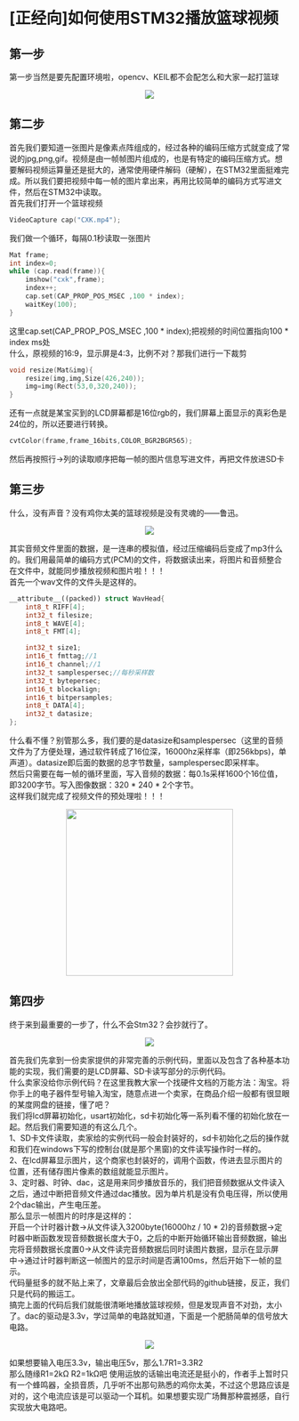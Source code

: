 # [正经向]如何使用STM32播放篮球视频  
## 第一步  
第一步当然是要先配置环境啦，opencv、KEIL都不会配怎么和大家一起打篮球  
<div align="center"><img src ="img/1.jpg"/></div>

## 第二步
首先我们要知道一张图片是像素点阵组成的，经过各种的编码压缩方式就变成了常说的jpg,png,gif。视频是由一帧帧图片组成的，也是有特定的编码压缩方式。想要解码视频运算量还是挺大的，通常使用硬件解码（硬解），在STM32里面挺难完成。所以我们要把视频中每一帧的图片拿出来，再用比较简单的编码方式写进文件，然后在STM32中读取。  
首先我们打开一个篮球视频  
```c++
VideoCapture cap("CXK.mp4");
```
我们做一个循环，每隔0.1秒读取一张图片
```c++
Mat frame;
int index=0;
while (cap.read(frame)){
    imshow("cxk",frame);
    index++;
    cap.set(CAP_PROP_POS_MSEC ,100 * index);
    waitKey(100);
}
```
这里cap.set(CAP_PROP_POS_MSEC ,100 * index);把视频的时间位置指向100 * index ms处  
什么，原视频的16:9，显示屏是4:3，比例不对？那我们进行一下裁剪  
```c++
void resize(Mat&img){
	resize(img,img,Size(426,240));
	img=img(Rect(53,0,320,240));
}
```
还有一点就是某宝买到的LCD屏幕都是16位rgb的，我们屏幕上面显示的真彩色是24位的，所以还要进行转换。  
```c++
cvtColor(frame,frame_16bits,COLOR_BGR2BGR565);
```
然后再按照行->列的读取顺序把每一帧的图片信息写进文件，再把文件放进SD卡

## 第三步
什么，没有声音？没有鸡你太美的篮球视频是没有灵魂的——鲁迅。  
<div align="center"><img src ="img/2.jpg"/></div>  

其实音频文件里面的数据，是一连串的模拟值，经过压缩编码后变成了mp3什么的。我们用最简单的编码方式(PCM)的文件，将数据读出来，将图片和音频整合在文件中，就能同步播放视频和图片啦！！！  
首先一个wav文件的文件头是这样的。
```c++
__attribute__((packed)) struct WavHead{
	int8_t RIFF[4];
	int32_t filesize;
	int8_t WAVE[4];
	int8_t FMT[4];

	int32_t size1;
	int16_t fmttag;//1
	int16_t channel;//1
	int32_t samplespersec;//每秒采样数
	int32_t bytepersec;
	int16_t blockalign;
	int16_t bitpersamples;
	int8_t DATA[4];
	int32_t datasize;
};
```
什么看不懂？别管那么多，我们要的是datasize和samplespersec（这里的音频文件为了方便处理，通过软件转成了16位深，16000hz采样率（即256kbps)，单声道）。datasize即后面的数据的总字节数量，samplespersec即采样率。  
然后只需要在每一帧的循环里面，写入音频的数据：每0.1s采样1600个16位值，即3200字节。写入图像数据：320 * 240 * 2个字节。  
这样我们就完成了视频文件的预处理啦！！！  
<div align="center"><img width = '300' height ='300' src ="img/3.gif"/></div>

## 第四步
终于来到最重要的一步了，什么不会Stm32？会抄就行了。
<div align="center"><img src ="img/4.jpg"/></div>

首先我们先拿到一份卖家提供的非常完善的示例代码，里面以及包含了各种基本功能的实现，我们需要的是LCD屏幕、SD卡读写部分的示例代码。  
什么卖家没给你示例代码？在这里我教大家一个找硬件文档的万能方法：淘宝。将你手上的电子器件型号输入淘宝，随意点进一个卖家，在商品介绍一般都有很显眼的某度网盘的链接，懂了吧？  
我们将lcd屏幕初始化，usart初始化，sd卡初始化等一系列看不懂的初始化放在一起。然后我们需要知道的有这么几个。  
1、SD卡文件读取，卖家给的实例代码一般会封装好的，sd卡初始化之后的操作就和我们在windows下写的控制台(就是那个黑窗)的文件读写操作时一样的。  
2、在lcd屏幕显示图片，这个商家也封装好的，调用个函数，传进去显示图片的位置，还有储存图片像素的数组就能显示图片。  
3、定时器、时钟、dac，这是用来同步播放音乐的，我们把音频数据从文件读入之后，通过中断把音频文件通过dac播放。因为单片机是没有负电压得，所以使用2个dac输出，产生电压差。  
那么显示一帧图片的时序是这样的：  
开启一个计时器计数->从文件读入3200byte(16000hz / 10 * 2)的音频数据->定时器中断函数发现音频数据长度大于0，之后的中断开始循环输出音频数据，输出完将音频数据长度置0->从文件读完音频数据后同时读图片数据，显示在显示屏中->通过计时器判断这一帧图片的显示时间是否满100ms，然后开始下一帧的显示。  
代码量挺多的就不贴上来了，文章最后会放出全部代码的github链接，反正，我们只是代码的搬运工。  
搞完上面的代码后我们就能很清晰地播放篮球视频，但是发现声音不对劲，太小了。dac的驱动是3.3v，学过简单的电路就知道，下面是一个肥肠简单的信号放大电路。  
<div align="center"><img src ="img/5.jpg"/></div>

如果想要输入电压3.3v，输出电压5v，那么1.7R1=3.3R2  
那么随缘R1=2kΩ R2=1kΩ吧
使用运放的话输出电流还是挺小的，作者手上暂时只有一个蜂鸣器，全损音质，几乎听不出那句熟悉的鸡你太美，不过这个思路应该是对的，这个电流应该是可以驱动一个耳机。如果想要实现广场舞那种震撼感，自行实现放大电路吧。
